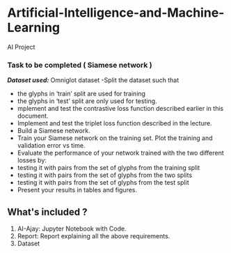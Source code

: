 # Artificial-Intelligence-and-Machine-Learning
AI Project
### Task to be completed ( Siamese network )
***Dataset used:*** Omniglot dataset
-Split the dataset such that   
 -   the glyphs in ‘train’ split are used for training
 - the glyphs in ‘test’ split are only used for testing. 
 - mplement and test the contrastive loss function described earlier in this document.
 - Implement and test the triplet loss function described in the lecture.
 - Build a Siamese network.
 - Train your Siamese network on the training set. Plot the training and validation error vs time.
 - Evaluate the performance of your network trained with the two different losses by:
 - testing it with pairs from the set of glyphs from the training split
 - testing it with pairs from the set of glyphs from the two splits
 - testing it with pairs from the set of glyphs from the test split
 - Present your results in tables and figures.

## What's included ? 

 1. AI-Ajay: Jupyter Notebook with Code. 
 2. Report: Report explaining all the above requirements.
 3. Dataset

